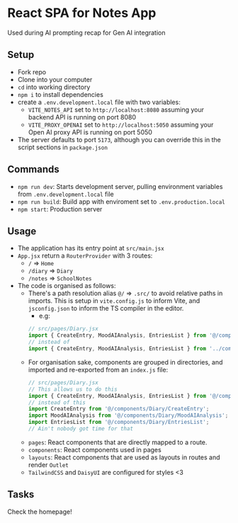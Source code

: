 # React SPA for Notes App

Used during AI prompting recap for Gen AI integration

## Setup

- Fork repo
- Clone into your computer
- `cd` into working directory
- `npm i` to install dependencies
- create a `.env.development.local` file with two variables:
  - `VITE_NOTES_API` set to `http://localhost:8080` assuming your backend API is running on port 8080
  - `VITE_PROXY_OPENAI` set to `http://localhost:5050` assuming your Open AI proxy API is running on port 5050
- The server defaults to port `5173`, although you can override this in the script sections in `package.json`

## Commands

- `npm run dev`: Starts development server, pulling environment variables from `.env.development.local` file
- `npm run build`: Build app with enviroment set to `.env.production.local`
- `npm start`: Production server

## Usage

- The application has its entry point at `src/main.jsx`
- `App.jsx` return a `RouterProvider` with 3 routes:
  - `/` => `Home`
  - `/diary` => `Diary`
  - `/notes` => `SchoolNotes`
- The code is organised as follows:
  - There's a path resolution alias `@/` => `.src/` to avoid relative paths in imports. This is setup in `vite.config.js` to inform Vite, and `jsconfig.json` to inform the TS compiler in the editor.
    - e.g:
    ```javascript
    // src/pages/Diary.jsx
    import { CreateEntry, MoodAIAnalysis, EntriesList } from '@/components/Diary';
    // instead of
    import { CreateEntry, MoodAIAnalysis, EntriesList } from '../components/Diary';
    ```
  - For organisation sake, components are grouped in directories, and imported and re-exported from an `index.js` file:
    ```javascript
    // src/pages/Diary.jsx
    // This allows us to do this
    import { CreateEntry, MoodAIAnalysis, EntriesList } from '@/components/Diary';
    // instead of this
    import CreateEntry from '@/components/Diary/CreateEntry';
    import MoodAIAnalysis from '@/components/Diary/MoodAIAnalysis';
    import EntriesList from '@/components/Diary/EntriesList';
    // Ain't nobody got time for that
    ```
  - `pages`: React components that are directly mapped to a route.
  - `components`: React components used in pages
  - `layouts`: React components that are used as layouts in routes and render `Outlet`
  - `TailwindCSS` and `DaisyUI` are configured for styles <3

## Tasks

Check the homepage!
